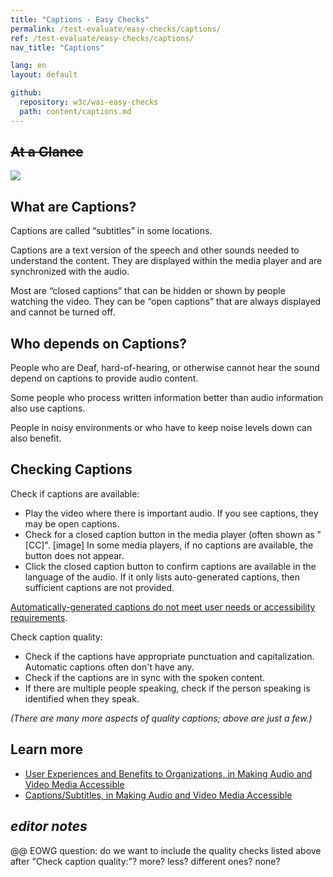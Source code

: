 ```yaml
---
title: "Captions - Easy Checks"
permalink: /test-evaluate/easy-checks/captions/
ref: /test-evaluate/easy-checks/captions/
nav_title: "Captions"

lang: en
layout: default

github:
  repository: w3c/wai-easy-checks
  path: content/captions.md
---
```


## ~~At a Glance~~

<img src="https://www.w3.org/WAI/content-images/wai-media-guide/captions.png">

## What are Captions?

Captions are called “subtitles” in some locations.

Captions are a text version of the speech and other sounds needed to understand the content. They are displayed within the media player and are synchronized with the audio.

Most are “closed captions” that can be hidden or shown by people watching the video. They can be “open captions” that are always displayed and cannot be turned off.

## Who depends on Captions?

People who are Deaf, hard-of-hearing, or otherwise cannot hear the sound depend on captions to provide audio content.

Some people who process written information better than audio information also use captions.

People in noisy environments or who have to keep noise levels down can also benefit.

## Checking Captions

Check if captions are available:
* Play the video where there is important audio. If you see captions, they may be open captions.
* Check for a closed caption button in the media player (often shown as "[CC]". [image] In some media players, if no captions are available, the button does not appear.
* Click the closed caption button to confirm captions are available in the language of the audio. If it only lists auto-generated captions, then sufficient captions are not provided.

[Automatically-generated captions do not meet user needs or accessibility requirements](/WAI/media/av/captions/#automatic-captions-are-not-sufficient).

Check caption quality:
*  Check if the captions have appropriate punctuation and capitalization. Automatic captions often don't have any.
*  Check if the captions are in sync with the spoken content.
*  If there are multiple people speaking, check if the person speaking is identified when they speak.

_(There are many more aspects of quality captions; above are just a few.)_

## Learn more

* [User Experiences and Benefits to Organizations, in Making Audio and Video Media Accessible](/media/av/users-orgs/)
* [Captions/Subtitles, in Making Audio and Video Media Accessible](/media/av/captions/)

## _editor notes_

@@ EOWG question: do we want to include the quality checks listed above after "Check caption quality:"? more? less? different ones? none?

